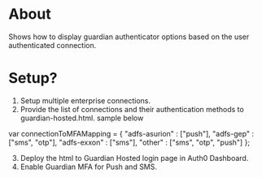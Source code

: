 About
=====

Shows how to display guardian authenticator options based on the user authenticated connection.

Setup?
=================

1. Setup multiple enterprise connections. 
2. Provide the list of connections and their authentication methods to guardian-hosted.html. sample below

var connectionToMFAMapping = {
        "adfs-asurion" : ["push"],
        "adfs-gep" : ["sms", "otp"],
        "adfs-exxon" : ["sms"],
        "other" : ["sms", "otp", "push"]
         };
         
3. Deploy the html to Guardian Hosted login page in Auth0 Dashboard.
4. Enable Guardian MFA for Push and SMS.



